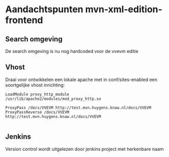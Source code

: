 Aandachtspunten mvn-xml-edition-frontend
===

Search omgeving
---
De search omgeving is nu nog hardcoded voor de vvevm editie

Vhost
---
Draai voor ontwikkelen een lokale apache met in conf/sites-enabled een soortgelijke vhost inrichting:

``` apacheconf
LoadModule proxy_http_module /usr/lib/apache2/modules/mod_proxy_http.so

ProxyPass /docs/VVEVM http://test.mvn.huygens.knaw.nl/docs/VVEVM
ProxyPassReverse /docs/VVEVM http://test.mvn.huygens.knaw.nl/docs/VVEVM


```

Jenkins
---
Version control wordt uitgelezen door jenkins project met herkenbare naam